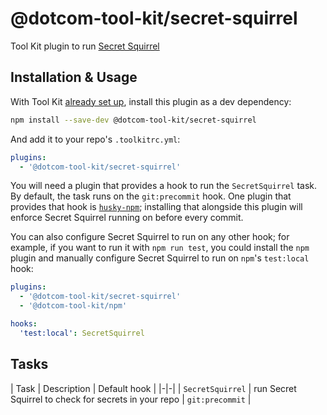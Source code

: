 # @dotcom-tool-kit/secret-squirrel

Tool Kit plugin to run [Secret Squirrel](https://github.com/financial-times/secret-squirrel)

## Installation & Usage

With Tool Kit [already set up](https://github.com/financial-times/dotcom-tool-kit#installing-and-using-tool-kit), install this plugin as a dev dependency:

```sh
npm install --save-dev @dotcom-tool-kit/secret-squirrel
```

And add it to your repo's `.toolkitrc.yml`:

```yml
plugins:
  - '@dotcom-tool-kit/secret-squirrel'
```

You will need a plugin that provides a hook to run the `SecretSquirrel` task. By default, the task runs on the `git:precommit` hook. One plugin that provides that hook is [`husky-npm`](../husky-npm); installing that alongside this plugin will enforce Secret Squirrel running on before every commit.

You can also configure Secret Squirrel to run on any other hook; for example, if you want to run it with `npm run test`, you could install the `npm` plugin and manually configure Secret Squirrel to run on `npm`'s `test:local` hook:

```yml
plugins:
  - '@dotcom-tool-kit/secret-squirrel'
  - '@dotcom-tool-kit/npm'

hooks:
  'test:local': SecretSquirrel
```

## Tasks

| Task | Description | Default hook |
|-|-|
| `SecretSquirrel` | run Secret Squirrel to check for secrets in your repo | `git:precommit` |
